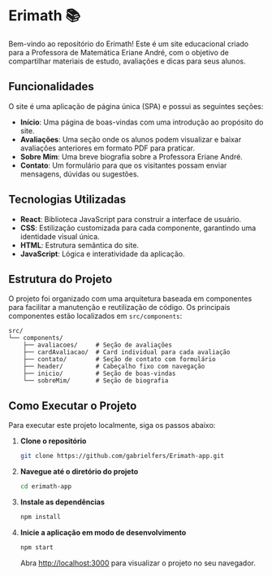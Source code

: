# Erimath 📚

Bem-vindo ao repositório do Erimath! Este é um site educacional criado para a Professora de Matemática Eriane André, com o objetivo de compartilhar materiais de estudo, avaliações e dicas para seus alunos.

## Funcionalidades

O site é uma aplicação de página única (SPA) e possui as seguintes seções:

*   **Início**: Uma página de boas-vindas com uma introdução ao propósito do site.
*   **Avaliações**: Uma seção onde os alunos podem visualizar e baixar avaliações anteriores em formato PDF para praticar.
*   **Sobre Mim**: Uma breve biografia sobre a Professora Eriane André.
*   **Contato**: Um formulário para que os visitantes possam enviar mensagens, dúvidas ou sugestões.

## Tecnologias Utilizadas

*   **React**: Biblioteca JavaScript para construir a interface de usuário.
*   **CSS**: Estilização customizada para cada componente, garantindo uma identidade visual única.
*   **HTML**: Estrutura semântica do site.
*   **JavaScript**: Lógica e interatividade da aplicação.

## Estrutura do Projeto

O projeto foi organizado com uma arquitetura baseada em componentes para facilitar a manutenção e reutilização de código. Os principais componentes estão localizados em `src/components`:

```
src/
└── components/
    ├── avaliacoes/     # Seção de avaliações
    ├── cardAvaliacao/  # Card individual para cada avaliação
    ├── contato/        # Seção de contato com formulário
    ├── header/         # Cabeçalho fixo com navegação
    ├── inicio/         # Seção de boas-vindas
    └── sobreMim/       # Seção de biografia
```

## Como Executar o Projeto

Para executar este projeto localmente, siga os passos abaixo:

1.  **Clone o repositório**
    ```sh
    git clone https://github.com/gabrielfers/Erimath-app.git
    ```

2.  **Navegue até o diretório do projeto**
    ```sh
    cd erimath-app
    ```

3.  **Instale as dependências**
    ```sh
    npm install
    ```

4.  **Inicie a aplicação em modo de desenvolvimento**
    ```sh
    npm start
    ```

    Abra [http://localhost:3000](http://localhost:3000) para visualizar o projeto no seu navegador.


